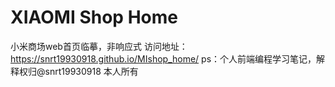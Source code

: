 # XIAOMI Shop Home 
小米商场web首页临摹，非响应式
访问地址：https://snrt19930918.github.io/MIshop_home/
ps：个人前端编程学习笔记，解释权归@snrt19930918 本人所有
